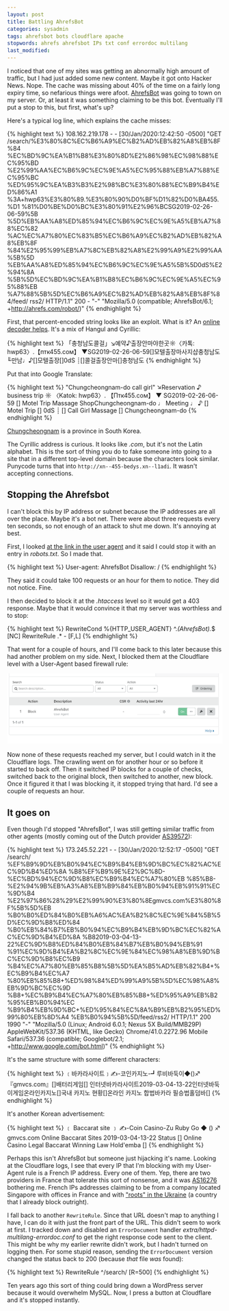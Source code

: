 ```yaml
---
layout: post
title: Battling AhrefsBot
categories: sysadmin
tags: ahrefsbot bots cloudflare apache
stopwords: ahrefs ahrefsbot IPs txt conf errordoc multilang
last_modified:
---
```


I noticed that one of my sites was getting an abnormally high amount
of traffic, but I had just added some new content. Maybe it got onto
Hacker News. Nope. The cache was missing about 40% of the time on a
fairly long expiry time, so nefarious things were afoot.
[AhrefsBot](+http://ahrefs.com/robot/) was going to town on my server.
Or, at least it was something claiming to be this bot. Eventually I'll
put a stop to this, but first, what's up?

Here's a typical log line, which explains the cache misses:

{% highlight text %}
108.162.219.178 - - [30/Jan/2020:12:42:50 -0500] "GET
/search/%E3%80%8C%EC%B6%A9%EC%B2%AD%EB%82%A8%EB%8F%84
%EC%BD%9C%EA%B1%B8%E3%80%8D%E2%86%98%EC%98%88%EC%95%BD
%E2%99%AA%EC%B6%9C%EC%9E%A5%EC%95%88%EB%A7%88%EC%95%BC
%ED%95%9C%EA%B3%B3%E2%98%BC%E3%80%88%EC%B9%B4%ED%86%A1
%3A+hwp63%E3%80%89.%E3%80%90%D0%BF%D1%82%D0%BA455.%D1
%81%D0%BE%D0%BC%E3%80%91%E2%96%BCSG2019-02-26-06-59%5B
%5D%EB%AA%A8%ED%85%94%EC%B6%9C%EC%9E%A5%EB%A7%88%EC%82
%AC%EC%A7%80%EC%83%B5%EC%B6%A9%EC%B2%AD%EB%82%A8%EB%8F
%84%E2%95%99%EB%A7%8C%EB%82%A8%E2%99%A9%E2%99%AA%5B%5D
%EB%AA%A8%ED%85%94%EC%B6%9C%EC%9E%A5%5B%5D0dS%E2%94%8A
%5B%5D%EC%BD%9C%EA%B1%B8%EC%B6%9C%EC%9E%A5%EC%95%88%EB
%A7%88%5B%5D%EC%B6%A9%EC%B2%AD%EB%82%A8%EB%8F%84/feed/
rss2/ HTTP/1.1" 200 - "-" "Mozilla/5.0 (compatible;
AhrefsBot/6.1; +http://ahrefs.com/robot/)"
{% endhighlight %}

First, that percent-encoded string looks like an exploit. What is
it? An [online decoder helps](https://www.url-encode-decode.com). It's
a mix of Hangul and Cyrillic:

{% highlight text %}
「충청남도콜걸」↘예약♪출장안마야한곳☼〈카톡: hwp63〉.【птк455.сом】
▼SG2019-02-26-06-59[]모텔출장마사지샵충청남도╙만남♩♪[]모텔출장[]0dS
┊[]콜걸출장안마[]충청남도
{% endhighlight %}

Put that into Google Translate:

{% highlight text %}
"Chungcheongnam-do call girl" ↘Reservation ♪ business trip ☼
〈Katok: hwp63〉. 【Птк455.сом】
▼ SG2019-02-26-06-59 [] Motel Trip Massage ShopChungcheongnam-do
♩ Meeting ♩ ♪ [] Motel Trip [] 0dS
┊ [] Call Girl Massage [] Chungcheongnam-do
{% endhighlight %}

[Chungcheongnam](https://en.wikipedia.org/wiki/South_Chungcheong_Province) is a province in South Korea.

The Cyrillic address is curious. It looks like *.com*, but it's not
the Latin alphabet. This is the sort of thing you do to fake someone
into going to a site that in a different top-level domain because the
characters look similar. Punycode turns that into
`http://xn--455-bedys.xn--l1adi`. It wasn't accepting connections.

## Stopping the Ahrefsbot

I can't block this by IP address or subnet because the IP addresses are
all over the place. Maybe it's a bot net. There were about three requests
every ten seconds, so not enough of an attack to shut me down. It's annoying
at best.

First, I looked [at the link in the user agent](http://ahrefs.com/robot/)
and it said I could stop it with an entry in _robots.txt_. So I made that.

{% highlight text %}
User-agent: AhrefsBot
Disallow: /
{% endhighlight %}

They said it could take 100 requests or an hour for them to notice. They
did not notice. Fine.

I then decided to block it at the *.htaccess* level so it would get
a 403 response. Maybe that it would convince it that my server was
worthless and to stop:

{% highlight text %}
RewriteCond %{HTTP_USER_AGENT} ^.*(AhrefsBot).*$ [NC]
RewriteRule .* - [F,L]
{% endhighlight %}

That went for a couple of hours, and I'll come back to this later because
this had another problem on my side. Next, I blocked them at the
Cloudflare level with a User-Agent based firewall rule:

![Cloudflare fireawall rule](/images/ahrefsbot-firewall-rule.png)

Now none of these requests reached my server, but I could watch in it
the Cloudflare logs. The crawling went on for another hour or so
before it started to back off. Then it switched IP blocks for a couple
of checks, switched back to the original block, then switched to
another, new block. Once it figured it that I was blocking it, it
stopped trying that hard. I'd see a couple of requests an hour.

## It goes on

Even though I'd stopped "AhrefsBot", I was still getting similar traffic from
other agents (mostly coming out of the Dutch provider [AS39572](https://ipinfo.io/AS39572)):

{% highlight text %}
173.245.52.221 - - [30/Jan/2020:12:52:17 -0500] "GET /search/
%EF%B9%9D%EB%B0%94%EC%B9%B4%EB%9D%BC%EC%82%AC%EC%9D%B4%ED%8A
%B8%EF%B9%9E%E2%9C%8D-%EC%BD%94%EC%9D%B8%EC%B9%B4%EC%A7%80%EB
%85%B8-%E2%94%9B%EB%A3%A8%EB%B9%84%EB%B0%94%EB%91%91%EC%9D%B4
%E2%97%86%28%29%E2%99%90%E3%80%8Egmvcs.com%E3%80%8F%5B%5D%EB
%B0%B0%ED%84%B0%EB%A6%AC%EA%B2%8C%EC%9E%84%5B%5D%EC%9D%B8%ED%84
%B0%EB%84%B7%EB%B0%94%EC%B9%B4%EB%9D%BC%EC%82%AC%EC%9D%B4%ED%8A
%B82019-03-04-13-22%EC%9D%B8%ED%84%B0%EB%84%B7%EB%B0%94%EB%91
%91%EC%9D%B4%EA%B2%8C%EC%9E%84%EC%98%A8%EB%9D%BC%EC%9D%B8%EC%B9
%B4%EC%A7%80%EB%85%B8%5B%5D%EA%B5%AD%EB%82%B4+%EC%B9%B4%EC%A7
%80%EB%85%B8+%ED%98%84%ED%99%A9%5B%5D%EC%98%A8%EB%9D%BC%EC%9D
%B8+%EC%B9%B4%EC%A7%80%EB%85%B8+%ED%95%A9%EB%B2%95%EB%B0%94%EC
%B9%B4%EB%9D%BC+%ED%95%84%EC%8A%B9%EB%B2%95%ED%99%80%EB%8D%A4
%EB%B0%94%5B%5D/feed/rss2/ HTTP/1.1" 200 1990 "-" "Mozilla/5.0
(Linux; Android 6.0.1; Nexus 5X Build/MMB29P) AppleWebKit/537.36
(KHTML, like Gecko) Chrome/41.0.2272.96 Mobile Safari/537.36
(compatible; Googlebot/2.1; +http://www.google.com/bot.html)"
{% endhighlight %}

It's the same structure with some different characters:

{% highlight text %}
﹝바카라사이트﹞✍-코인카지노-┛루비바둑이◆()♐『gmvcs.com』[]배터리게임[]
인터넷바카라사이트2019-03-04-13-22인터넷바둑이게임온라인카지노[]국내 카지노
현황[]온라인 카지노 합법바카라 필승법홀덤바[]
{% endhighlight %}

It's another Korean advertisement:

{% highlight text %}
﹝ Baccarat site ﹞ ✍-Coin Casino-Zu Ruby Go ◆ () ♐ gmvcs.com
Online Baccarat Sites 2019-03-04-13-22
Status [] Online Casino Legal Baccarat Winning Law Hold'emba []
{% endhighlight %}

Perhaps this isn't AhrefsBot but someone just hijacking it's name.
Looking at the Cloudflare logs, I see that every IP that I'm blocking
with my User-Agent rule is a French IP address. Every one of them.
Yep, there are two providers in France that tolerate this sort of
nonsense, and it was [AS16276](https://ipinfo.io/AS16276) bothering
me. French IPs addresses claiming to be from a company located
Singapore with offices in France and with ["roots" in the
Ukraine](https://ahrefs.com/about) (a country that I already block
outright).

I fall back to another `RewriteRule`. Since that URL doesn't map to
anything I have, I can do it with just the front part of the URL. This
didn't seem to work at first. I tracked down and disabled an
`ErrorDocument` handler *extra/httpd-multilang-errordoc.conf* to get
the right response code sent to the client. This might be why my
earlier rewrite didn't work, but I hadn't turned on logging then. For
some stupid reason, sending the `ErrorDocument` version changed the
status back to 200 (because *that* file *was* found):

{% highlight text %}
RewriteRule  ^/search/ [R=500]
{% endhighlight %}

Ten years ago this sort of thing could bring down a WordPress server
because it would overwhelm MySQL. Now, I press a button at Cloudflare
and it's stopped instantly.
